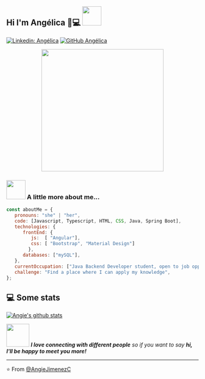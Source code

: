 <h2>  Hi I'm Angélica 👋💻 <img src="https://media.giphy.com/media/mGcNjsfWAjY5AEZNw6/giphy.gif" width="50"></h2>

[![Linkedin: Angélica](https://img.shields.io/badge/-AngélicaJiménez-blue?style=flat-square&logo=Linkedin&logoColor=white&link=https://www.linkedin.com/in/angélica-jiménez-4a805839/)](https://www.linkedin.com/in/angélica-jiménez-4a805839/)
[![GitHub Angélica](https://img.shields.io/github/followers/AngieJimenezC?label=follow&style=social)](https://github.com/AngieJimenezC)

<p align="center" width="300">
   <img align="center" width="320" src="https://user-images.githubusercontent.com/72544391/139587788-d5d65e3c-d6dd-4819-b532-9e4f5e0fcef3.gif" />
 </p>

### <img src="https://media.giphy.com/media/VgCDAzcKvsR6OM0uWg/giphy.gif" width="50"> A little more about me... 

```javascript
const aboutMe = {
   pronouns: "she" | "her",
   code: [Javascript, Typescript, HTML, CSS, Java, Spring Boot],
   technologies: {
      frontEnd: {
         js:  [ "Angular"],
         css: [ "Bootstrap", "Material Design"]
        },
      databases: ["mySQL"],      
   },
   currentOccupation: ["Java Backend Developer student, open to job opportunities"],
   challenge: "Find a place where I can apply my knowledge",
};
```
<h2>💻 Some stats </h2>

[![Angie's github stats](https://github-readme-stats.vercel.app/api?username=AngieJimenezC&show_icons=true&theme=graywhite&hide=[%22contribs%22,%22issues%22])](https://github.com/AngieJimenezC)

<img src="https://media.giphy.com/media/LnQjpWaON8nhr21vNW/giphy.gif" width="60"> <em><b>I love connecting with different people</b> so if you want to say <b>hi, I'll be happy to meet you more!</b> </em>

---

⭐️ From [@AngieJimenezC](https://github.com/AngieJimenezC)
